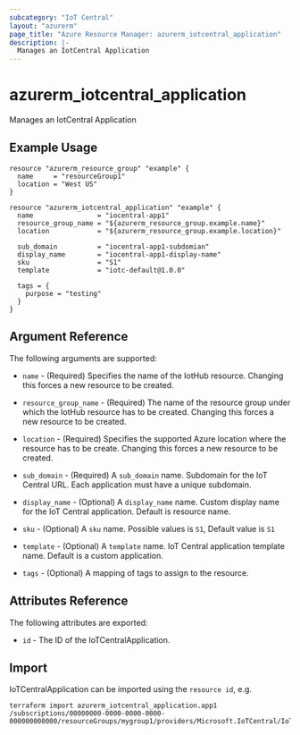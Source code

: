 ```yaml
---
subcategory: "IoT Central"
layout: "azurerm"
page_title: "Azure Resource Manager: azurerm_iotcentral_application"
description: |-
  Manages an IotCentral Application
---
```


# azurerm_iotcentral_application

Manages an IotCentral Application

## Example Usage

```hcl
resource "azurerm_resource_group" "example" {
  name     = "resourceGroup1"
  location = "West US"
}

resource "azurerm_iotcentral_application" "example" {
  name                = "iocentral-app1"
  resource_group_name = "${azurerm_resource_group.example.name}"
  location            = "${azurerm_resource_group.example.location}"

  sub_domain          = "iocentral-app1-subdomian"
  display_name        = "iocentral-app1-display-name"
  sku                 = "S1"
  template            = "iotc-default@1.0.0" 		

  tags = {
    purpose = "testing"
  }
}
```

## Argument Reference

The following arguments are supported:

* `name` - (Required) Specifies the name of the IotHub resource. Changing this forces a new resource to be created.

* `resource_group_name` - (Required) The name of the resource group under which the IotHub resource has to be created. Changing this forces a new resource to be created.

* `location` - (Required) Specifies the supported Azure location where the resource has to be create. Changing this forces a new resource to be created.

* `sub_domain` - (Required) A `sub_domain` name. Subdomain for the IoT Central URL. Each application must have a unique subdomain.

* `display_name` - (Optional) A `display_name` name. Custom display name for the IoT Central application. Default is resource name. 

* `sku` - (Optional) A `sku` name. Possible values is `S1`, Default value is `S1`

* `template` - (Optional) A `template` name. IoT Central application template name. Default is a custom application.

* `tags` - (Optional) A mapping of tags to assign to the resource.

## Attributes Reference

The following attributes are exported:

* `id` - The ID of the IoTCentralApplication.

## Import

IoTCentralApplication can be imported using the `resource id`, e.g.

```shell
terraform import azurerm_iotcentral_application.app1 /subscriptions/00000000-0000-0000-0000-000000000000/resourceGroups/mygroup1/providers/Microsoft.IoTCentral/IoTApps/app1
```